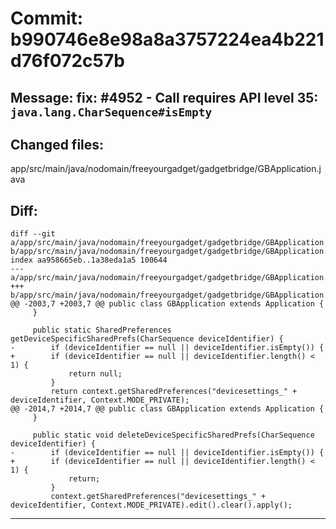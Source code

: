 # Commit: b990746e8e98a8a3757224ea4b221d76f072c57b
## Message: fix: #4952 - Call requires API level 35: `java.lang.CharSequence#isEmpty`
## Changed files:
app/src/main/java/nodomain/freeyourgadget/gadgetbridge/GBApplication.java

## Diff:
```
diff --git a/app/src/main/java/nodomain/freeyourgadget/gadgetbridge/GBApplication.java b/app/src/main/java/nodomain/freeyourgadget/gadgetbridge/GBApplication.java
index aa958665eb..1a38eda1a5 100644
--- a/app/src/main/java/nodomain/freeyourgadget/gadgetbridge/GBApplication.java
+++ b/app/src/main/java/nodomain/freeyourgadget/gadgetbridge/GBApplication.java
@@ -2003,7 +2003,7 @@ public class GBApplication extends Application {
     }
 
     public static SharedPreferences getDeviceSpecificSharedPrefs(CharSequence deviceIdentifier) {
-        if (deviceIdentifier == null || deviceIdentifier.isEmpty()) {
+        if (deviceIdentifier == null || deviceIdentifier.length() < 1) {
             return null;
         }
         return context.getSharedPreferences("devicesettings_" + deviceIdentifier, Context.MODE_PRIVATE);
@@ -2014,7 +2014,7 @@ public class GBApplication extends Application {
     }
 
     public static void deleteDeviceSpecificSharedPrefs(CharSequence deviceIdentifier) {
-        if (deviceIdentifier == null || deviceIdentifier.isEmpty()) {
+        if (deviceIdentifier == null || deviceIdentifier.length() < 1) {
             return;
         }
         context.getSharedPreferences("devicesettings_" + deviceIdentifier, Context.MODE_PRIVATE).edit().clear().apply();
```
-----------------------------------
